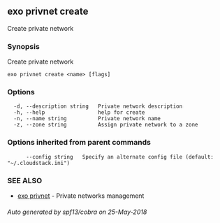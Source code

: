 ## exo privnet create

Create private network

### Synopsis

Create private network

```
exo privnet create <name> [flags]
```

### Options

```
  -d, --description string   Private network description
  -h, --help                 help for create
  -n, --name string          Private network name
  -z, --zone string          Assign private network to a zone
```

### Options inherited from parent commands

```
      --config string   Specify an alternate config file (default: "~/.cloudstack.ini")
```

### SEE ALSO

* [exo privnet](exo_privnet.md)	 - Private networks management

###### Auto generated by spf13/cobra on 25-May-2018

